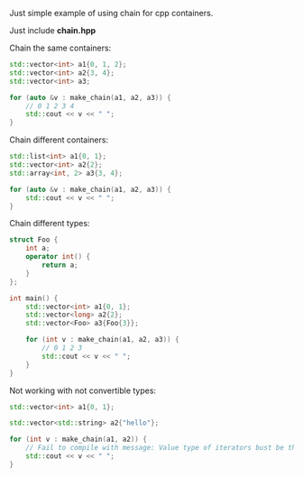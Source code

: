 Just simple example of using chain for cpp containers.

Just include **chain.hpp**

Chain the same containers:
```cpp
std::vector<int> a1{0, 1, 2};
std::vector<int> a2{3, 4};
std::vector<int> a3;

for (auto &v : make_chain(a1, a2, a3)) {
    // 0 1 2 3 4
    std::cout << v << " ";
}
```

Chain different containers:
```cpp
std::list<int> a1{0, 1};
std::vector<int> a2{2};
std::array<int, 2> a3{3, 4};

for (auto &v : make_chain(a1, a2, a3)) {
    std::cout << v << " ";
}
```

Chain different types:

```cpp
struct Foo {
    int a;
    operator int() {
        return a;
    }
};

int main() {
    std::vector<int> a1{0, 1};
    std::vector<long> a2{2};
    std::vector<Foo> a3{Foo{3}};

    for (int v : make_chain(a1, a2, a3)) {
        // 0 1 2 3
        std::cout << v << " ";
    }
}
```

Not working with not convertible types:
```cpp
std::vector<int> a1{0, 1};

std::vector<std::string> a2{"hello"};

for (int v : make_chain(a1, a2)) {
    // Fail to compile with message: Value type of iterators bust be the same
    std::cout << v << " ";
}
```
